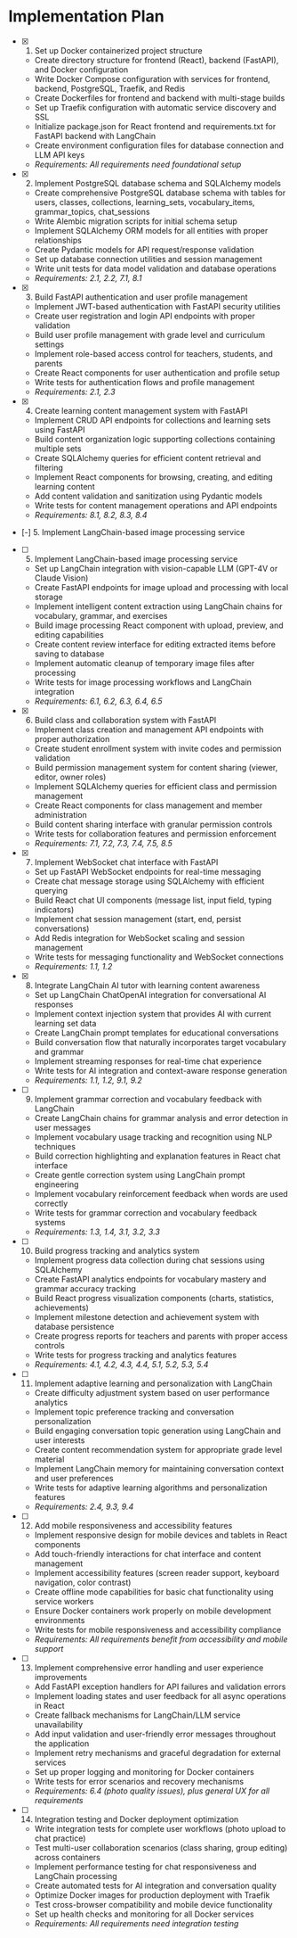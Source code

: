 # Implementation Plan

- [x] 1. Set up Docker containerized project structure





  - Create directory structure for frontend (React), backend (FastAPI), and Docker configuration
  - Write Docker Compose configuration with services for frontend, backend, PostgreSQL, Traefik, and Redis
  - Create Dockerfiles for frontend and backend with multi-stage builds
  - Set up Traefik configuration with automatic service discovery and SSL
  - Initialize package.json for React frontend and requirements.txt for FastAPI backend with LangChain
  - Create environment configuration files for database connection and LLM API keys
  - _Requirements: All requirements need foundational setup_

- [x] 2. Implement PostgreSQL database schema and SQLAlchemy models




  - Create comprehensive PostgreSQL database schema with tables for users, classes, collections, learning_sets, vocabulary_items, grammar_topics, chat_sessions
  - Write Alembic migration scripts for initial schema setup
  - Implement SQLAlchemy ORM models for all entities with proper relationships
  - Create Pydantic models for API request/response validation
  - Set up database connection utilities and session management
  - Write unit tests for data model validation and database operations
  - _Requirements: 2.1, 2.2, 7.1, 8.1_

- [x] 3. Build FastAPI authentication and user profile management



  - Implement JWT-based authentication with FastAPI security utilities
  - Create user registration and login API endpoints with proper validation
  - Build user profile management with grade level and curriculum settings
  - Implement role-based access control for teachers, students, and parents
  - Create React components for user authentication and profile setup
  - Write tests for authentication flows and profile management
  - _Requirements: 2.1, 2.3_

- [x] 4. Create learning content management system with FastAPI







  - Implement CRUD API endpoints for collections and learning sets using FastAPI
  - Build content organization logic supporting collections containing multiple sets
  - Create SQLAlchemy queries for efficient content retrieval and filtering
  - Implement React components for browsing, creating, and editing learning content
  - Add content validation and sanitization using Pydantic models
  - Write tests for content management operations and API endpoints
  - _Requirements: 8.1, 8.2, 8.3, 8.4_
- [-] 5. Implement LangChain-based image processing service


- [ ] 5. Implement LangChain-based image processing service

  - Set up LangChain integration with vision-capable LLM (GPT-4V or Claude Vision)
  - Create FastAPI endpoints for image upload and processing with local storage
  - Implement intelligent content extraction using LangChain chains for vocabulary, grammar, and exercises
  - Build image processing React component with upload, preview, and editing capabilities
  - Create content review interface for editing extracted items before saving to database
  - Implement automatic cleanup of temporary image files after processing
  - Write tests for image processing workflows and LangChain integration
  - _Requirements: 6.1, 6.2, 6.3, 6.4, 6.5_

- [x] 6. Build class and collaboration system with FastAPI








  - Implement class creation and management API endpoints with proper authorization
  - Create student enrollment system with invite codes and permission validation
  - Build permission management system for content sharing (viewer, editor, owner roles)
  - Implement SQLAlchemy queries for efficient class and permission management
  - Create React components for class management and member administration
  - Build content sharing interface with granular permission controls
  - Write tests for collaboration features and permission enforcement
  - _Requirements: 7.1, 7.2, 7.3, 7.4, 7.5, 8.5_

- [x] 7. Implement WebSocket chat interface with FastAPI




  - Set up FastAPI WebSocket endpoints for real-time messaging
  - Create chat message storage using SQLAlchemy with efficient querying
  - Build React chat UI components (message list, input field, typing indicators)
  - Implement chat session management (start, end, persist conversations)
  - Add Redis integration for WebSocket scaling and session management
  - Write tests for messaging functionality and WebSocket connections
  - _Requirements: 1.1, 1.2_

- [x] 8. Integrate LangChain AI tutor with learning content awareness




  - Set up LangChain ChatOpenAI integration for conversational AI responses
  - Implement context injection system that provides AI with current learning set data
  - Create LangChain prompt templates for educational conversations
  - Build conversation flow that naturally incorporates target vocabulary and grammar
  - Implement streaming responses for real-time chat experience
  - Write tests for AI integration and context-aware response generation
  - _Requirements: 1.1, 1.2, 9.1, 9.2_

- [ ] 9. Implement grammar correction and vocabulary feedback with LangChain




  - Create LangChain chains for grammar analysis and error detection in user messages
  - Implement vocabulary usage tracking and recognition using NLP techniques
  - Build correction highlighting and explanation features in React chat interface
  - Create gentle correction system using LangChain prompt engineering
  - Implement vocabulary reinforcement feedback when words are used correctly
  - Write tests for grammar correction and vocabulary feedback systems
  - _Requirements: 1.3, 1.4, 3.1, 3.2, 3.3_

- [ ] 10. Build progress tracking and analytics system
  - Implement progress data collection during chat sessions using SQLAlchemy
  - Create FastAPI analytics endpoints for vocabulary mastery and grammar accuracy tracking
  - Build React progress visualization components (charts, statistics, achievements)
  - Implement milestone detection and achievement system with database persistence
  - Create progress reports for teachers and parents with proper access controls
  - Write tests for progress tracking and analytics features
  - _Requirements: 4.1, 4.2, 4.3, 4.4, 5.1, 5.2, 5.3, 5.4_

- [ ] 11. Implement adaptive learning and personalization with LangChain
  - Create difficulty adjustment system based on user performance analytics
  - Implement topic preference tracking and conversation personalization
  - Build engaging conversation topic generation using LangChain and user interests
  - Create content recommendation system for appropriate grade level material
  - Implement LangChain memory for maintaining conversation context and user preferences
  - Write tests for adaptive learning algorithms and personalization features
  - _Requirements: 2.4, 9.3, 9.4_

- [ ] 12. Add mobile responsiveness and accessibility features
  - Implement responsive design for mobile devices and tablets in React components
  - Add touch-friendly interactions for chat interface and content management
  - Implement accessibility features (screen reader support, keyboard navigation, color contrast)
  - Create offline mode capabilities for basic chat functionality using service workers
  - Ensure Docker containers work properly on mobile development environments
  - Write tests for mobile responsiveness and accessibility compliance
  - _Requirements: All requirements benefit from accessibility and mobile support_

- [ ] 13. Implement comprehensive error handling and user experience improvements
  - Add FastAPI exception handlers for API failures and validation errors
  - Implement loading states and user feedback for all async operations in React
  - Create fallback mechanisms for LangChain/LLM service unavailability
  - Add input validation and user-friendly error messages throughout the application
  - Implement retry mechanisms and graceful degradation for external services
  - Set up proper logging and monitoring for Docker containers
  - Write tests for error scenarios and recovery mechanisms
  - _Requirements: 6.4 (photo quality issues), plus general UX for all requirements_

- [ ] 14. Integration testing and Docker deployment optimization
  - Write integration tests for complete user workflows (photo upload to chat practice)
  - Test multi-user collaboration scenarios (class sharing, group editing) across containers
  - Implement performance testing for chat responsiveness and LangChain processing
  - Create automated tests for AI integration and conversation quality
  - Optimize Docker images for production deployment with Traefik
  - Test cross-browser compatibility and mobile device functionality
  - Set up health checks and monitoring for all Docker services
  - _Requirements: All requirements need integration testing_